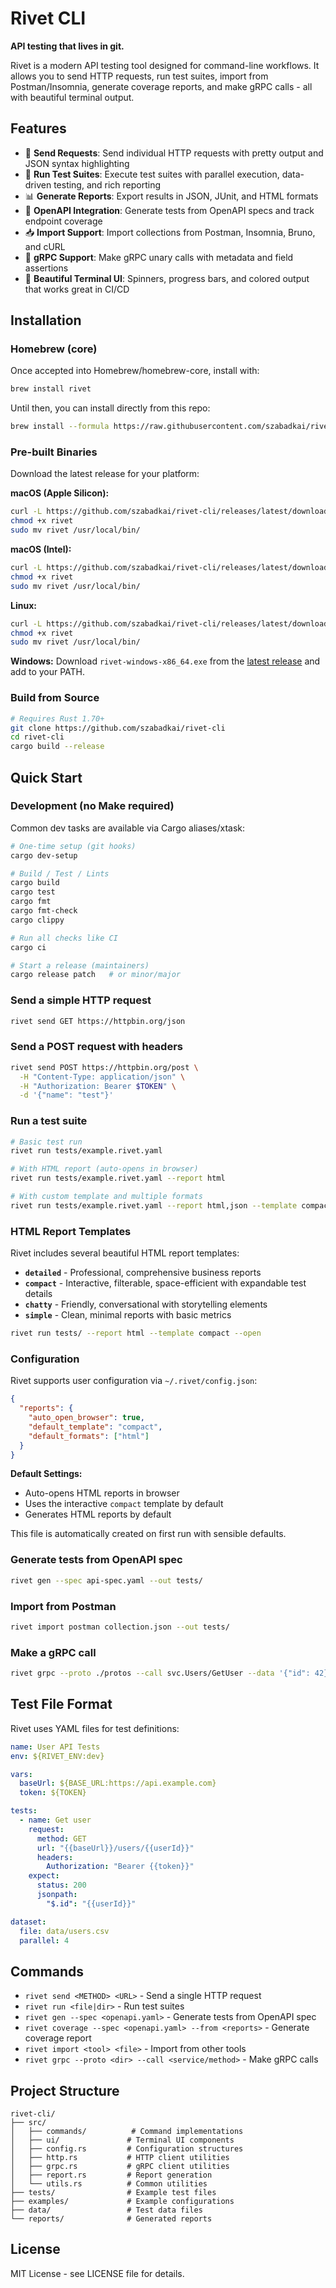 # Rivet CLI

**API testing that lives in git.**

Rivet is a modern API testing tool designed for command-line workflows. It allows you to send HTTP requests, run test suites, import from Postman/Insomnia, generate coverage reports, and make gRPC calls - all with beautiful terminal output.

## Features

- 🚀 **Send Requests**: Send individual HTTP requests with pretty output and JSON syntax highlighting
- 🧪 **Run Test Suites**: Execute test suites with parallel execution, data-driven testing, and rich reporting
- 📊 **Generate Reports**: Export results in JSON, JUnit, and HTML formats
- 📝 **OpenAPI Integration**: Generate tests from OpenAPI specs and track endpoint coverage
- 📥 **Import Support**: Import collections from Postman, Insomnia, Bruno, and cURL
- 🔗 **gRPC Support**: Make gRPC unary calls with metadata and field assertions
- 🎨 **Beautiful Terminal UI**: Spinners, progress bars, and colored output that works great in CI/CD

## Installation

### Homebrew (core)

Once accepted into Homebrew/homebrew-core, install with:

```bash
brew install rivet
```

Until then, you can install directly from this repo:

```bash
brew install --formula https://raw.githubusercontent.com/szabadkai/rivet-cli/main/Formula/rivet.rb
```

### Pre-built Binaries

Download the latest release for your platform:

**macOS (Apple Silicon):**
```bash
curl -L https://github.com/szabadkai/rivet-cli/releases/latest/download/rivet-macos-arm64 -o rivet
chmod +x rivet
sudo mv rivet /usr/local/bin/
```

**macOS (Intel):**
```bash
curl -L https://github.com/szabadkai/rivet-cli/releases/latest/download/rivet-macos-x86_64 -o rivet
chmod +x rivet
sudo mv rivet /usr/local/bin/
```

**Linux:**
```bash
curl -L https://github.com/szabadkai/rivet-cli/releases/latest/download/rivet-linux-x86_64 -o rivet
chmod +x rivet
sudo mv rivet /usr/local/bin/
```

**Windows:**
Download `rivet-windows-x86_64.exe` from the [latest release](https://github.com/szabadkai/rivet-cli/releases/latest) and add to your PATH.

### Build from Source

```bash
# Requires Rust 1.70+
git clone https://github.com/szabadkai/rivet-cli
cd rivet-cli
cargo build --release
```

## Quick Start

### Development (no Make required)

Common dev tasks are available via Cargo aliases/xtask:

```bash
# One-time setup (git hooks)
cargo dev-setup

# Build / Test / Lints
cargo build
cargo test
cargo fmt
cargo fmt-check
cargo clippy

# Run all checks like CI
cargo ci

# Start a release (maintainers)
cargo release patch   # or minor/major
```

### Send a simple HTTP request

```bash
rivet send GET https://httpbin.org/json
```

### Send a POST request with headers

```bash
rivet send POST https://httpbin.org/post \
  -H "Content-Type: application/json" \
  -H "Authorization: Bearer $TOKEN" \
  -d '{"name": "test"}'
```

### Run a test suite

```bash
# Basic test run
rivet run tests/example.rivet.yaml

# With HTML report (auto-opens in browser)
rivet run tests/example.rivet.yaml --report html

# With custom template and multiple formats
rivet run tests/example.rivet.yaml --report html,json --template compact --parallel 8
```

### HTML Report Templates

Rivet includes several beautiful HTML report templates:

- **`detailed`** - Professional, comprehensive business reports
- **`compact`** - Interactive, filterable, space-efficient with expandable test details
- **`chatty`** - Friendly, conversational with storytelling elements
- **`simple`** - Clean, minimal reports with basic metrics

```bash
rivet run tests/ --report html --template compact --open
```

### Configuration

Rivet supports user configuration via `~/.rivet/config.json`:

```json
{
  "reports": {
    "auto_open_browser": true,
    "default_template": "compact",
    "default_formats": ["html"]
  }
}
```

**Default Settings:**
- Auto-opens HTML reports in browser
- Uses the interactive `compact` template by default
- Generates HTML reports by default

This file is automatically created on first run with sensible defaults.

### Generate tests from OpenAPI spec

```bash
rivet gen --spec api-spec.yaml --out tests/
```

### Import from Postman

```bash
rivet import postman collection.json --out tests/
```

### Make a gRPC call

```bash
rivet grpc --proto ./protos --call svc.Users/GetUser --data '{"id": 42}'
```

## Test File Format

Rivet uses YAML files for test definitions:

```yaml
name: User API Tests
env: ${RIVET_ENV:dev}

vars:
  baseUrl: ${BASE_URL:https://api.example.com}
  token: ${TOKEN}

tests:
  - name: Get user
    request:
      method: GET
      url: "{{baseUrl}}/users/{{userId}}"
      headers:
        Authorization: "Bearer {{token}}"
    expect:
      status: 200
      jsonpath:
        "$.id": "{{userId}}"

dataset:
  file: data/users.csv
  parallel: 4
```

## Commands

- `rivet send <METHOD> <URL>` - Send a single HTTP request
- `rivet run <file|dir>` - Run test suites
- `rivet gen --spec <openapi.yaml>` - Generate tests from OpenAPI spec
- `rivet coverage --spec <openapi.yaml> --from <reports>` - Generate coverage report
- `rivet import <tool> <file>` - Import from other tools
- `rivet grpc --proto <dir> --call <service/method>` - Make gRPC calls

## Project Structure

```
rivet-cli/
├── src/
│   ├── commands/          # Command implementations
│   ├── ui/               # Terminal UI components
│   ├── config.rs         # Configuration structures
│   ├── http.rs           # HTTP client utilities
│   ├── grpc.rs           # gRPC client utilities
│   ├── report.rs         # Report generation
│   └── utils.rs          # Common utilities
├── tests/                # Example test files
├── examples/             # Example configurations
├── data/                 # Test data files
└── reports/              # Generated reports
```

## License

MIT License - see LICENSE file for details.

